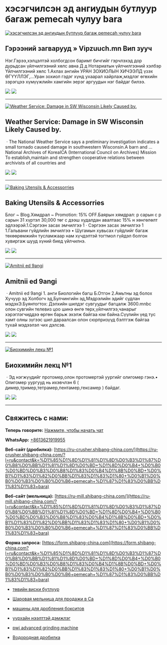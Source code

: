 # хэсэгчилсэн эд ангиудын бутлуур багаж pemecah чулуу bara

<a href="https://swt.shibang-china.com/?l=ru&img&k=%D1%85%D1%8D%D1%81%D1%8D%D0%B3%D1%87%D0%B8%D0%BB%D1%81%D1%8D%D0%BD+%D1%8D%D0%B4+%D0%B0%D0%BD%D0%B3%D0%B8%D1%83%D0%B4%D1%8B%D0%BD+%D0%B1%D1%83%D1%82%D0%BB%D1%83%D1%83%D1%80+%D0%B1%D0%B0%D0%B3%D0%B0%D0%B6+pemecah+%D1%87%D1%83%D0%BB%D1%83%D1%83+bara" target="_blank">![хэсэгчилсэн эд ангиудын бутлуур багаж pemecah чулуу bara](http://static.shibang-china.com/all-800x300/856.jpg)</a>

## Гэрээний загварууд &#187; Vipzuuch.mn Вип зууч
Нэг.Гэрээ,хэлцэлтэй холбогдсон баримт бичгийг гэрчлэхэд дор дурьдсан үйлчилгээний хөлс авна Д д Нотариатын үйлчилгээний хэлбэр Үйлчилгээний хөлс 1.Ахлах ангийн УРАН ЗОХИОЛЫН ХИЧЭЭЛД үзэх ӨГҮҮЛЛЭГ,…Уран зохиол гэдэг хүнд ухаарал хайрлаж,мэдлэг өгөхийн зэрэгцээ хүмүүжлийн хамгийн эерэг аргуудын нэг байдаг билээ.


<a href="https://whatsapp.shibangsoft.com/WhatsApp.php" target="_blank" title="WhatsApp">![](http://static.shibang-china.com/icon/whatsapp.png)</a> <a href="https://swt.shibang-china.com/?l=ru&icon&k=%D1%85%D1%8D%D1%81%D1%8D%D0%B3%D1%87%D0%B8%D0%BB%D1%81%D1%8D%D0%BD+%D1%8D%D0%B4+%D0%B0%D0%BD%D0%B3%D0%B8%D1%83%D0%B4%D1%8B%D0%BD+%D0%B1%D1%83%D1%82%D0%BB%D1%83%D1%83%D1%80+%D0%B1%D0%B0%D0%B3%D0%B0%D0%B6+pemecah+%D1%87%D1%83%D0%BB%D1%83%D1%83+bara" target="_blank">![](http://static.shibang-china.com/icon/chat-ru.png)</a>

---

<a href="https://swt.shibang-china.com/?l=ru&img&k=%D1%85%D1%8D%D1%81%D1%8D%D0%B3%D1%87%D0%B8%D0%BB%D1%81%D1%8D%D0%BD+%D1%8D%D0%B4+%D0%B0%D0%BD%D0%B3%D0%B8%D1%83%D0%B4%D1%8B%D0%BD+%D0%B1%D1%83%D1%82%D0%BB%D1%83%D1%83%D1%80+%D0%B1%D0%B0%D0%B3%D0%B0%D0%B6+pemecah+%D1%87%D1%83%D0%BB%D1%83%D1%83+bara" target="_blank">![Weather Service: Damage in SW Wisconsin Likely Caused by.](http://static.shibang-china.com/all-800x300/767.jpg)</a>

## Weather Service: Damage in SW Wisconsin Likely Caused by.
&nbsp;&#0183;&#32;The National Weather Service says a preliminary investigation indicates a small tornado caused damage in southwestern Wisconsin.A barn and …National Archives of KoreaICA (International Council on Archives) Mission To establish,maintain and strengthen cooperative relations between archivists of all countries and


<a href="https://whatsapp.shibangsoft.com/WhatsApp.php" target="_blank" title="WhatsApp">![](http://static.shibang-china.com/icon/whatsapp.png)</a> <a href="https://swt.shibang-china.com/?l=ru&icon&k=%D1%85%D1%8D%D1%81%D1%8D%D0%B3%D1%87%D0%B8%D0%BB%D1%81%D1%8D%D0%BD+%D1%8D%D0%B4+%D0%B0%D0%BD%D0%B3%D0%B8%D1%83%D0%B4%D1%8B%D0%BD+%D0%B1%D1%83%D1%82%D0%BB%D1%83%D1%83%D1%80+%D0%B1%D0%B0%D0%B3%D0%B0%D0%B6+pemecah+%D1%87%D1%83%D0%BB%D1%83%D1%83+bara" target="_blank">![](http://static.shibang-china.com/icon/chat-ru.png)</a>

---

<a href="https://swt.shibang-china.com/?l=ru&img&k=%D1%85%D1%8D%D1%81%D1%8D%D0%B3%D1%87%D0%B8%D0%BB%D1%81%D1%8D%D0%BD+%D1%8D%D0%B4+%D0%B0%D0%BD%D0%B3%D0%B8%D1%83%D0%B4%D1%8B%D0%BD+%D0%B1%D1%83%D1%82%D0%BB%D1%83%D1%83%D1%80+%D0%B1%D0%B0%D0%B3%D0%B0%D0%B6+pemecah+%D1%87%D1%83%D0%BB%D1%83%D1%83+bara" target="_blank">![Baking Utensils &amp; Accessorries](http://static.shibang-china.com/all-800x300/680.jpg)</a>

## Baking Utensils &amp; Accessorries
Блог ~ Blog.Хямдрал ~ Promotion: 15% OFF.Баярын хямдрал: р сарын с р сарын 31 хүртэл 30,000 төг с дээш худалдан авалтаас 15% н хөнгөлөлт эдлээрэй.1.Сэргээн засах эмчилгээ 1&nbsp;&#0183;&#32;Сэргээн засах эмчилгээ 1 1.Гальвани гүйдлийн эмчилгээ • Шугамын хувьсах гүйдлийг багаж төхөөрөмжийн тусламжаар нам хүчдэлтэй тогтмол гүйдэл болгон хувиргаж шууд хүний биед үйлчилнэ.


<a href="https://whatsapp.shibangsoft.com/WhatsApp.php" target="_blank" title="WhatsApp">![](http://static.shibang-china.com/icon/whatsapp.png)</a> <a href="https://swt.shibang-china.com/?l=ru&icon&k=%D1%85%D1%8D%D1%81%D1%8D%D0%B3%D1%87%D0%B8%D0%BB%D1%81%D1%8D%D0%BD+%D1%8D%D0%B4+%D0%B0%D0%BD%D0%B3%D0%B8%D1%83%D0%B4%D1%8B%D0%BD+%D0%B1%D1%83%D1%82%D0%BB%D1%83%D1%83%D1%80+%D0%B1%D0%B0%D0%B3%D0%B0%D0%B6+pemecah+%D1%87%D1%83%D0%BB%D1%83%D1%83+bara" target="_blank">![](http://static.shibang-china.com/icon/chat-ru.png)</a>

---

<a href="https://swt.shibang-china.com/?l=ru&img&k=%D1%85%D1%8D%D1%81%D1%8D%D0%B3%D1%87%D0%B8%D0%BB%D1%81%D1%8D%D0%BD+%D1%8D%D0%B4+%D0%B0%D0%BD%D0%B3%D0%B8%D1%83%D0%B4%D1%8B%D0%BD+%D0%B1%D1%83%D1%82%D0%BB%D1%83%D1%83%D1%80+%D0%B1%D0%B0%D0%B3%D0%B0%D0%B6+pemecah+%D1%87%D1%83%D0%BB%D1%83%D1%83+bara" target="_blank">![Amitnii ed 9angi](http://static.shibang-china.com/all-800x300/464.jpg)</a>

## Amitnii ed 9angi
&nbsp;&#0183;&#32;Amitnii ed 9angi 1. анги Биологийн багш Б.Отгон 2.Амьтны эд болох Хучуур эд Холбогч эд,Булчингийн эд,Мэдрэлийн эдийг судлан мэдэхЭ.Буянтогтох: Дэлхийн шилдэг сувгуудыг багцалж 3600.mnbc олон сувгийн телевиз цоо шинэ өнгө төрх,үйлчилгээ,чанарыг хэрэглэгчиддээ өргөн барьж эхэлж байгаа юм байна.Сүүлийн үед тус хамт олны зүгээс шил дараалсан олон сюрпризүүд бэлтгэж байгаа тухай мэдээлэл чих дэлсэв.


<a href="https://whatsapp.shibangsoft.com/WhatsApp.php" target="_blank" title="WhatsApp">![](http://static.shibang-china.com/icon/whatsapp.png)</a> <a href="https://swt.shibang-china.com/?l=ru&icon&k=%D1%85%D1%8D%D1%81%D1%8D%D0%B3%D1%87%D0%B8%D0%BB%D1%81%D1%8D%D0%BD+%D1%8D%D0%B4+%D0%B0%D0%BD%D0%B3%D0%B8%D1%83%D0%B4%D1%8B%D0%BD+%D0%B1%D1%83%D1%82%D0%BB%D1%83%D1%83%D1%80+%D0%B1%D0%B0%D0%B3%D0%B0%D0%B6+pemecah+%D1%87%D1%83%D0%BB%D1%83%D1%83+bara" target="_blank">![](http://static.shibang-china.com/icon/chat-ru.png)</a>

---

<a href="https://swt.shibang-china.com/?l=ru&img&k=%D1%85%D1%8D%D1%81%D1%8D%D0%B3%D1%87%D0%B8%D0%BB%D1%81%D1%8D%D0%BD+%D1%8D%D0%B4+%D0%B0%D0%BD%D0%B3%D0%B8%D1%83%D0%B4%D1%8B%D0%BD+%D0%B1%D1%83%D1%82%D0%BB%D1%83%D1%83%D1%80+%D0%B1%D0%B0%D0%B3%D0%B0%D0%B6+pemecah+%D1%87%D1%83%D0%BB%D1%83%D1%83+bara" target="_blank">![Биохимийн лекц №1](http://static.shibang-china.com/all-800x300/1480.jpg)</a>

## Биохимийн лекц №1
&nbsp;&#0183;&#32;Эд нэгжүүдийг протомер,олон протомертэй уургийг олигомер гэнэ.• Олигомер уургууд нь ихэвчлэн 6 ( димер,тример,тетрамер,пентамер,гексамер ) байдаг.

<a href="https://whatsapp.shibangsoft.com/WhatsApp.php" target="_blank" title="WhatsApp">![](http://static.shibang-china.com/icon/whatsapp.png)</a> <a href="https://swt.shibang-china.com/?l=ru&icon&k=%D1%85%D1%8D%D1%81%D1%8D%D0%B3%D1%87%D0%B8%D0%BB%D1%81%D1%8D%D0%BD+%D1%8D%D0%B4+%D0%B0%D0%BD%D0%B3%D0%B8%D1%83%D0%B4%D1%8B%D0%BD+%D0%B1%D1%83%D1%82%D0%BB%D1%83%D1%83%D1%80+%D0%B1%D0%B0%D0%B3%D0%B0%D0%B6+pemecah+%D1%87%D1%83%D0%BB%D1%83%D1%83+bara" target="_blank">![](http://static.shibang-china.com/icon/chat-ru.png)</a>

---
## Свяжитесь с нами:

**Теперь говорите:** [Нажмите, чтобы начать чат](https://swt.shibang-china.com?l=ru&contact&k=%D1%85%D1%8D%D1%81%D1%8D%D0%B3%D1%87%D0%B8%D0%BB%D1%81%D1%8D%D0%BD+%D1%8D%D0%B4+%D0%B0%D0%BD%D0%B3%D0%B8%D1%83%D0%B4%D1%8B%D0%BD+%D0%B1%D1%83%D1%82%D0%BB%D1%83%D1%83%D1%80+%D0%B1%D0%B0%D0%B3%D0%B0%D0%B6+pemecah+%D1%87%D1%83%D0%BB%D1%83%D1%83+bara)

**WhatsApp:**  [+8613621919955](https://whatsapp.shibangsoft.com/WhatsApp.php)

**Веб-сайт (дробилка):** [https://ru-crusher.shibang-china.com/](https://ru-crusher.shibang-china.com/?l=ru&contact&k=%D1%85%D1%8D%D1%81%D1%8D%D0%B3%D1%87%D0%B8%D0%BB%D1%81%D1%8D%D0%BD+%D1%8D%D0%B4+%D0%B0%D0%BD%D0%B3%D0%B8%D1%83%D0%B4%D1%8B%D0%BD+%D0%B1%D1%83%D1%82%D0%BB%D1%83%D1%83%D1%80+%D0%B1%D0%B0%D0%B3%D0%B0%D0%B6+pemecah+%D1%87%D1%83%D0%BB%D1%83%D1%83+bara)

**Веб-сайт (мельница):** [https://ru-mill.shibang-china.com/](https://ru-mill.shibang-china.com/?l=ru&contact&k=%D1%85%D1%8D%D1%81%D1%8D%D0%B3%D1%87%D0%B8%D0%BB%D1%81%D1%8D%D0%BD+%D1%8D%D0%B4+%D0%B0%D0%BD%D0%B3%D0%B8%D1%83%D0%B4%D1%8B%D0%BD+%D0%B1%D1%83%D1%82%D0%BB%D1%83%D1%83%D1%80+%D0%B1%D0%B0%D0%B3%D0%B0%D0%B6+pemecah+%D1%87%D1%83%D0%BB%D1%83%D1%83+bara)

**Форма запроса:** [https://form.shibang-china.com](https://form.shibang-china.com?l=ru&contact&k=%D1%85%D1%8D%D1%81%D1%8D%D0%B3%D1%87%D0%B8%D0%BB%D1%81%D1%8D%D0%BD+%D1%8D%D0%B4+%D0%B0%D0%BD%D0%B3%D0%B8%D1%83%D0%B4%D1%8B%D0%BD+%D0%B1%D1%83%D1%82%D0%BB%D1%83%D1%83%D1%80+%D0%B1%D0%B0%D0%B3%D0%B0%D0%B6+pemecah+%D1%87%D1%83%D0%BB%D1%83%D1%83+bara)

* [төвийн виски бутлуур](../126/%D1%82%D3%A9%D0%B2%D0%B8%D0%B9%D0%BD%20%D0%B2%D0%B8%D1%81%D0%BA%D0%B8%20%D0%B1%D1%83%D1%82%D0%BB%D1%83%D1%83%D1%80.md)

* [Шаровая мельница для продажи в Са](../126/%D0%A8%D0%B0%D1%80%D0%BE%D0%B2%D0%B0%D1%8F%20%D0%BC%D0%B5%D0%BB%D1%8C%D0%BD%D0%B8%D1%86%D0%B0%20%D0%B4%D0%BB%D1%8F%20%D0%BF%D1%80%D0%BE%D0%B4%D0%B0%D0%B6%D0%B8%20%D0%B2%20%D0%A1%D0%B0.md)

* [машины для дробления бокситов](../126/%D0%BC%D0%B0%D1%88%D0%B8%D0%BD%D1%8B%20%D0%B4%D0%BB%D1%8F%20%D0%B4%D1%80%D0%BE%D0%B1%D0%BB%D0%B5%D0%BD%D0%B8%D1%8F%20%D0%B1%D0%BE%D0%BA%D1%81%D0%B8%D1%82%D0%BE%D0%B2.md)

* [уурхайн нээлттэй дэмжлэг](../127/%D1%83%D1%83%D1%80%D1%85%D0%B0%D0%B9%D0%BD%20%D0%BD%D1%8D%D1%8D%D0%BB%D1%82%D1%82%D1%8D%D0%B9%20%D0%B4%D1%8D%D0%BC%D0%B6%D0%BB%D1%8D%D0%B3.md)

* [pwi advanced grinding machine](../129/pwi%20advanced%20grinding%20machine.md)

* [Водородная дробилка](../130/%D0%92%D0%BE%D0%B4%D0%BE%D1%80%D0%BE%D0%B4%D0%BD%D0%B0%D1%8F%20%D0%B4%D1%80%D0%BE%D0%B1%D0%B8%D0%BB%D0%BA%D0%B0.md)